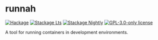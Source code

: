 # runnah

[![Hackage](https://img.shields.io/hackage/v/runnah.svg?logo=haskell)](https://hackage.haskell.org/package/runnah)
[![Stackage Lts](http://stackage.org/package/runnah/badge/lts)](http://stackage.org/lts/package/runnah)
[![Stackage Nightly](http://stackage.org/package/runnah/badge/nightly)](http://stackage.org/nightly/package/runnah)
[![GPL-3.0-only license](https://img.shields.io/badge/license-GPL--3.0--only-blue.svg)](LICENSE)

A tool for running containers in development environments.
